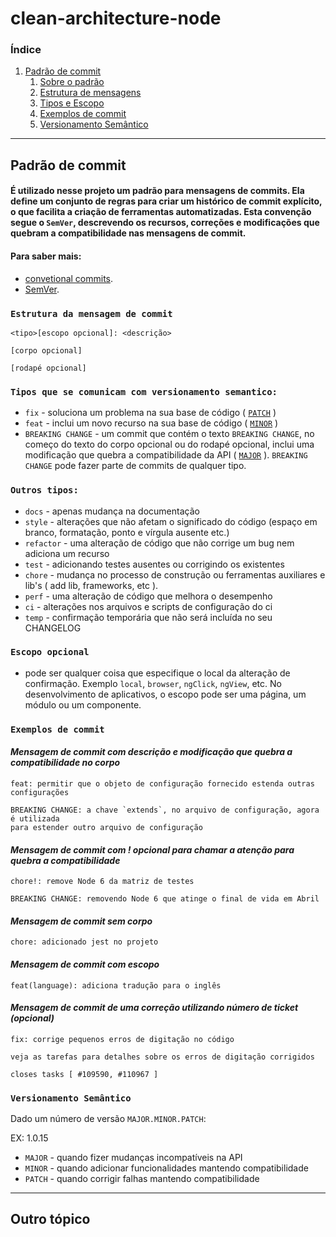 # clean-architecture-node

### Índice
1. [Padrão de commit](#padrao-commit)
    1. [Sobre o padrão](#padrao-commit)
    1. [Estrutura de mensagens](#estrutura-mensagem-commit)
    1. [Tipos e Escopo](#tipos-commit)
    1. [Exemplos de commit](#exemplo-commit)
    1. [Versionamento Semântico](#versionamento-semantico)



----------

## <h2 id="padrao-commit">**Padrão de commit**</h2>

#### É utilizado nesse projeto um padrão para mensagens de commits. Ela define um conjunto de regras para criar um histórico de commit explícito, o que facilita a criação de ferramentas automatizadas. Esta convenção segue o `SemVer`, descrevendo os recursos, correções e modificações que quebram a compatibilidade nas mensagens de commit. 
#### Para saber mais: 
* [convetional commits](https://www.conventionalcommits.org/pt-br/v1.0.0-beta.4/#especifica%c3%a7%c3%a3o).
* [SemVer](https://semver.org/).

### <h3 id="estrutura-mensagem-commit">**`Estrutura da mensagem de commit`**</h3>

    <tipo>[escopo opcional]: <descrição>

    [corpo opcional]

    [rodapé opcional]


### <h3 id="tipos-commit">**`Tipos que se comunicam com versionamento semantico:`**</h3>

- `fix` - soluciona um problema na sua base de código ( [`PATCH`](#patch) )
- `feat` - inclui um novo recurso na sua base de código ( [`MINOR`](#minor) )
- `BREAKING CHANGE` - um commit que contém o texto `BREAKING CHANGE`, no começo do texto do corpo opcional ou do rodapé opcional, inclui uma modificação que quebra a compatibilidade da API ( [`MAJOR`](#major) ). `BREAKING CHANGE` pode fazer parte de commits de qualquer tipo.

### **`Outros tipos:`**

- `docs` - apenas mudança na documentação
- `style` - alterações que não afetam o significado do código (espaço em branco, formatação, ponto e vírgula ausente etc.)
- `refactor` - uma alteração de código que não corrige um bug nem adiciona um recurso
- `test` - adicionando testes ausentes ou corrigindo os existentes
- `chore` - mudança no processo de construção ou ferramentas auxiliares e lib's ( add lib, frameworks, etc ).
- `perf` - uma alteração de código que melhora o desempenho
- `ci` - alterações nos arquivos e scripts de configuração do ci
- `temp` - confirmação temporária que não será incluída no seu CHANGELOG


### **`Escopo opcional`**

 - pode ser qualquer coisa que especifique o local da alteração de confirmação. Exemplo `local`, `browser`, `ngClick`, `ngView`, etc. No desenvolvimento de aplicativos, o escopo pode ser uma página, um módulo ou um componente.


### <h3 id="exemplo-commit">**`Exemplos de commit`**</h3>

#### *Mensagem de commit com descrição e modificação que quebra a compatibilidade no corpo*
    feat: permitir que o objeto de configuração fornecido estenda outras configurações

    BREAKING CHANGE: a chave `extends`, no arquivo de configuração, agora é utilizada
    para estender outro arquivo de configuração

#### *Mensagem de commit com ! opcional para chamar a atenção para quebra a compatibilidade*
    chore!: remove Node 6 da matriz de testes

    BREAKING CHANGE: removendo Node 6 que atinge o final de vida em Abril


#### *Mensagem de commit sem corpo*
    chore: adicionado jest no projeto


#### *Mensagem de commit com escopo*
    feat(language): adiciona tradução para o inglês


#### *Mensagem de commit de uma correção utilizando número de ticket (opcional)*
    fix: corrige pequenos erros de digitação no código

    veja as tarefas para detalhes sobre os erros de digitação corrigidos

    closes tasks [ #109590, #110967 ]


### <h3 id="versionamento-semantico">**`Versionamento Semântico`**</h3>

Dado um número de versão `MAJOR.MINOR.PATCH`: 

EX: 1.0.15

- <a id="major" title="MAJOR">`MAJOR`</a> - quando fizer mudanças incompatíveis na API
- <a id="minor" title="MINOR">`MINOR`</a> - quando adicionar funcionalidades mantendo compatibilidade
- <a id="patch" title="PATCH">`PATCH`</a> - quando corrigir falhas mantendo compatibilidade


-------------------------------

## **Outro tópico**
